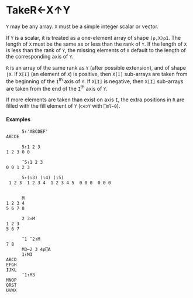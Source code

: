 




<h1 class="heading"><span class="name">Take</span><span class="command">R←X↑Y</span></h1>

`Y` may be any array.  `X` must be a simple integer scalar or vector.


If `Y` is a scalar, it is treated as a one-element array of shape `(⍴,X)⍴1`.  The length of `X` must be the same as or less than the rank of `Y`. If the length of `X` is less than the rank of `Y`, the missing elements of `X` default to the length of the corresponding axis of `Y`.


`R` is an array of the same rank as `Y` (after possible extension), and of shape `|X`.  If `X[I]` (an element of `X`) is positive, then `X[I]` sub-arrays are taken from the beginning of the `I`<sup>th</sup> axis of `Y`.  If `X[I]` is negative, then `X[I]` sub-arrays are taken from the end of the `I`<sup>th</sup> axis of `Y`.


If more elements are taken than exist on axis `I`, the extra positions in `R` are filled with the fill element of `Y` (`⊂∊⊃Y` with `⎕ml←0`).


#### Examples
```apl
      5↑'ABCDEF'
ABCDE
 
      5↑1 2 3
1 2 3 0 0
 
      ¯5↑1 2 3
0 0 1 2 3
 
      5↑(⍳3) (⍳4) (⍳5)
 1 2 3  1 2 3 4  1 2 3 4 5  0 0 0  0 0 0
 
```
```apl
      M
1 2 3 4
5 6 7 8
 
      2 3↑M
1 2 3
5 6 7
 
      ¯1 ¯2↑M
7 8
      M3←2 3 4⍴⎕A
      1↑M3
ABCD
EFGH
IJKL
      ¯1↑M3
MNOP
QRST
UVWX
```


